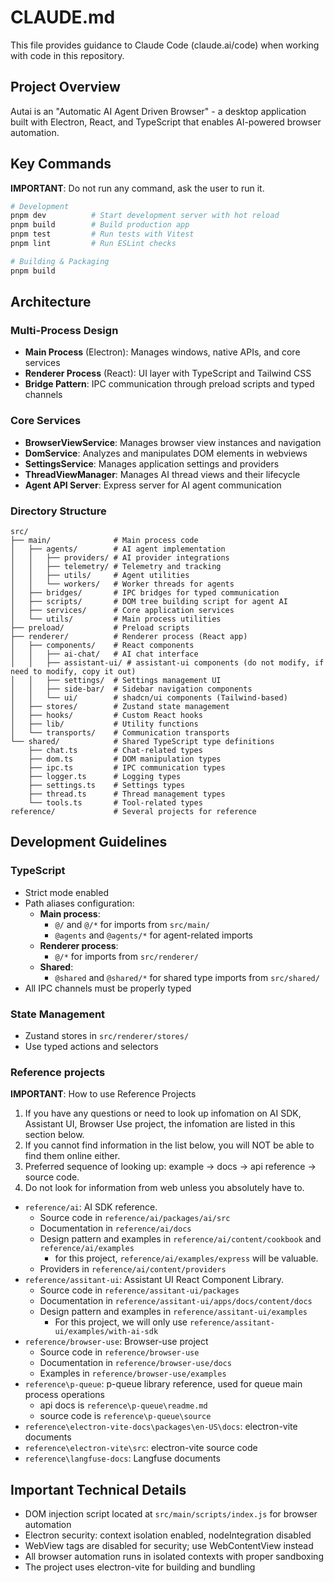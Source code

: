 # CLAUDE.md

This file provides guidance to Claude Code (claude.ai/code) when working with code in this repository.

## Project Overview

Autai is an "Automatic AI Agent Driven Browser" - a desktop application built with Electron, React, and TypeScript that enables AI-powered browser automation.

## Key Commands

**IMPORTANT**: Do not run any command, ask the user to run it.

```bash
# Development
pnpm dev          # Start development server with hot reload
pnpm build        # Build production app
pnpm test         # Run tests with Vitest
pnpm lint         # Run ESLint checks

# Building & Packaging
pnpm build
```

## Architecture

### Multi-Process Design

- **Main Process** (Electron): Manages windows, native APIs, and core services
- **Renderer Process** (React): UI layer with TypeScript and Tailwind CSS
- **Bridge Pattern**: IPC communication through preload scripts and typed channels

### Core Services

- **BrowserViewService**: Manages browser view instances and navigation
- **DomService**: Analyzes and manipulates DOM elements in webviews
- **SettingsService**: Manages application settings and providers
- **ThreadViewManager**: Manages AI thread views and their lifecycle
- **Agent API Server**: Express server for AI agent communication

### Directory Structure

```
src/
├── main/              # Main process code
│   ├── agents/        # AI agent implementation
│   │   ├── providers/ # AI provider integrations
│   │   ├── telemetry/ # Telemetry and tracking
│   │   ├── utils/     # Agent utilities
│   │   └── workers/   # Worker threads for agents
│   ├── bridges/       # IPC bridges for typed communication
│   ├── scripts/       # DOM tree building script for agent AI
│   ├── services/      # Core application services
│   └── utils/         # Main process utilities
├── preload/           # Preload scripts
├── renderer/          # Renderer process (React app)
│   ├── components/    # React components
│   │   ├── ai-chat/   # AI chat interface
│   │   ├── assistant-ui/ # assistant-ui components (do not modify, if need to modify, copy it out)
│   │   ├── settings/  # Settings management UI
│   │   ├── side-bar/  # Sidebar navigation components
│   │   └── ui/        # shadcn/ui components (Tailwind-based)
│   ├── stores/        # Zustand state management
│   ├── hooks/         # Custom React hooks
│   ├── lib/           # Utility functions
│   └── transports/    # Communication transports
└── shared/            # Shared TypeScript type definitions
    ├── chat.ts        # Chat-related types
    ├── dom.ts         # DOM manipulation types
    ├── ipc.ts         # IPC communication types
    ├── logger.ts      # Logging types
    ├── settings.ts    # Settings types
    ├── thread.ts      # Thread management types
    └── tools.ts       # Tool-related types
reference/             # Several projects for reference
```

## Development Guidelines

### TypeScript

- Strict mode enabled
- Path aliases configuration:
  - **Main process**: 
    - `@/` and `@/*` for imports from `src/main/`
    - `@agents` and `@agents/*` for agent-related imports
  - **Renderer process**: 
    - `@/*` for imports from `src/renderer/`
  - **Shared**: 
    - `@shared` and `@shared/*` for shared type imports from `src/shared/`
- All IPC channels must be properly typed

### State Management

- Zustand stores in `src/renderer/stores/`
- Use typed actions and selectors

### Reference projects

**IMPORTANT**: How to use Reference Projects

1. If you have any questions or need to look up infomation on AI SDK, Assistant UI, Browser Use project,
   the infomation are listed in this section below.
2. If you cannot find information in the list below, you will NOT be able to find them online either.
3. Preferred sequence of looking up: example -> docs -> api reference -> source code.
4. Do not look for information from web unless you absolutely have to.

- `reference/ai`: AI SDK reference.
  - Source code in `reference/ai/packages/ai/src`
  - Documentation in `reference/ai/docs`
  - Design pattern and examples in `reference/ai/content/cookbook` and `reference/ai/examples`
    - for this project, `reference/ai/examples/express` will be valuable.
  - Providers in `reference/ai/content/providers`
- `reference/assitant-ui`: Assistant UI React Component Library.
  - Source code in `reference/assitant-ui/packages`
  - Documentation in `reference/assitant-ui/apps/docs/content/docs`
  - Design pattern and examples in `reference/assitant-ui/examples`
    - For this project, we will only use `reference/assitant-ui/examples/with-ai-sdk`
- `reference/browser-use`: Browser-use project
  - Source code in `reference/browser-use`
  - Documentation in `reference/browser-use/docs`
  - Examples in `reference/browser-use/examples`
- `reference\p-queue`: p-queue library reference, used for queue main process operations
  - api docs is `reference\p-queue\readme.md`
  - source code is `reference\p-queue\source`
- `reference\electron-vite-docs\packages\en-US\docs`: electron-vite documents
- `reference\electron-vite\src`: electron-vite source code
- `reference\langfuse-docs`: Langfuse documents

## Important Technical Details

- DOM injection script located at `src/main/scripts/index.js` for browser automation
- Electron security: context isolation enabled, nodeIntegration disabled
- WebView tags are disabled for security; use WebContentView instead
- All browser automation runs in isolated contexts with proper sandboxing
- The project uses electron-vite for building and bundling
